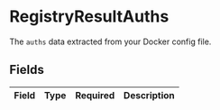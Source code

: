 # RegistryResultAuths

The `auths` data extracted from your Docker config file.


## Fields

| Field       | Type        | Required    | Description |
| ----------- | ----------- | ----------- | ----------- |